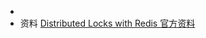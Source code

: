 -
- 资料
  [Distributed Locks with Redis 官方资料](https://redis.io/docs/reference/patterns/distributed-locks/)